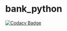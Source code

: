 # bank_python
[![Codacy Badge](https://api.codacy.com/project/badge/Grade/3fb01bdfd8d143c39d86868e6d08be27)](https://app.codacy.com/gh/priyankabb153/bank_python?utm_source=github.com&utm_medium=referral&utm_content=priyankabb153/bank_python&utm_campaign=Badge_Grade_Settings)